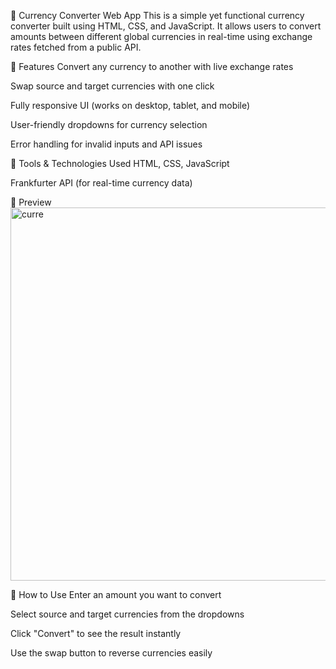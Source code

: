 💱 Currency Converter Web App
This is a simple yet functional currency converter built using HTML, CSS, and JavaScript. It allows users to convert amounts between different global currencies in real-time using exchange rates fetched from a public API.

🔧 Features
Convert any currency to another with live exchange rates

Swap source and target currencies with one click

Fully responsive UI (works on desktop, tablet, and mobile)

User-friendly dropdowns for currency selection

Error handling for invalid inputs and API issues

🧰 Tools & Technologies Used
HTML, CSS, JavaScript

Frankfurter API (for real-time currency data)

📸 Preview
<img width="546" height="597" alt="curre" src="https://github.com/user-attachments/assets/d739a4a2-145f-4847-9129-2de1ea55d138" />



🚀 How to Use
Enter an amount you want to convert

Select source and target currencies from the dropdowns

Click "Convert" to see the result instantly

Use the swap button to reverse currencies easily

